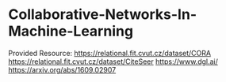 # Collaborative-Networks-In-Machine-Learning

Provided Resource:
https://relational.fit.cvut.cz/dataset/CORA
https://relational.fit.cvut.cz/dataset/CiteSeer
https://www.dgl.ai/
https://arxiv.org/abs/1609.02907
